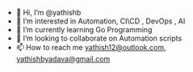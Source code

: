 - 👋 Hi, I’m @yathishb
- 👀 I’m interested in Automation, CI\CD , DevOps , AI
- 🌱 I’m currently learning Go Programming
- 💞️ I’m looking to collaborate on Automation scripts
- 📫 How to reach me yathish12@outlook.com, yathishbyadava@gmail.com

<!---
yathishb/yathishb is a ✨ special ✨ repository because its `README.md` (this file) appears on your GitHub profile.
You can click the Preview link to take a look at your changes.
--->
